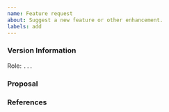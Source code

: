 ```yaml
---
name: Feature request
about: Suggest a new feature or other enhancement.
labels: add
---
```


<!--
Hi,

Thank you for opening an issue. Try to fill in the information below as best you can so it will be easier to help you faster.
-->

### Version Information

<!---
If you are not using the latest version of this Ansible role, please try upgrading because your issue may have already been fixed.
-->
Role: `...`

### Proposal
<!---
If you have an idea for a way to address the problem via a change to this Ansible role, please describe it below.

In this section, it's helpful to include specific examples of how what you are suggesting might look in configuration files etc.

If you're not sure of some details, don't worry!
-->

### References
<!--
Are there any other GitHub issues, whether open or closed, that are related to the problem you've described above or to the suggested solution? If so, please create a list below that mentions each of them. For example:

- #42

-->
